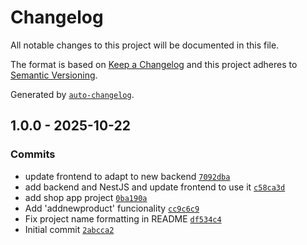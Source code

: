# Changelog

All notable changes to this project will be documented in this file.

The format is based on [Keep a Changelog](https://keepachangelog.com/en/1.0.0/)
and this project adheres to [Semantic Versioning](https://semver.org/spec/v2.0.0.html).

Generated by [`auto-changelog`](https://github.com/CookPete/auto-changelog).

## 1.0.0 - 2025-10-22

### Commits

- update frontend to adapt to new backend [`7092dba`](https://github.com/ffernandes4750/shop-starting-project/commit/7092dba6823df22e425908f95c1b6fa78412d454)
- add backend and NestJS and update frontend to use it [`c58ca3d`](https://github.com/ffernandes4750/shop-starting-project/commit/c58ca3d4cf132870aa0cecf83b383e6797c07d26)
- add shop app project [`0ba190a`](https://github.com/ffernandes4750/shop-starting-project/commit/0ba190aeabe4faa11c78f2efd63ea3c3773db5b5)
- Add 'addnewproduct' funcionality [`cc9c6c9`](https://github.com/ffernandes4750/shop-starting-project/commit/cc9c6c97da4f334bda312ad40be445f0cd0115c5)
- Fix project name formatting in README [`df534c4`](https://github.com/ffernandes4750/shop-starting-project/commit/df534c409e211024257fd540d5a1058bfabbaea3)
- Initial commit [`2abcca2`](https://github.com/ffernandes4750/shop-starting-project/commit/2abcca2d084828ee0bbd159e16ae370c997e5bfb)

